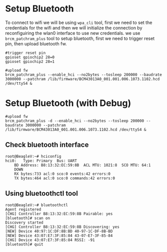 # Setup Bluetooth

To connect to wifi we will be using `wpa_cli` tool, first we need to set the credentials for the wifi and then we will initialize the connection by reconfiguiring the wlan0 interface to use new credentials.
we use `brcm_patchram_plus` tool to setup bluetooth, first we need to trigger reset pin, then upload bluetooth fw.

```shell
#trigger reset pin
gpioset gpiochip2 28=0
gpioset gpiochip2 28=1

#upload fw
brcm_patchram_plus --enable_hci --no2bytes --tosleep 200000 --baudrate 3000000 --patchram /lib/firmware/BCM43013A0_001.001.006.1073.1102.hcd /dev/ttyS4 &
```

# Setup Bluetooth (with Debug)
```
#upload fw
brcm_patchram_plus -d --enable_hci --no2bytes --tosleep 200000 --baudrate 3000000 --patchram /lib/firmware/BCM43013A0_001.001.006.1073.1102.hcd /dev/ttyS4 &
```

## Check bluetooth interface

```
root@BeagleV:~# hciconfig 
hci0:	Type: Primary  Bus: UART
	BD Address: B8:13:32:EC:59:8B  ACL MTU: 1021:8  SCO MTU: 64:1
	DOWN 
	RX bytes:733 acl:0 sco:0 events:42 errors:0
	TX bytes:464 acl:0 sco:0 commands:42 errors:0
```

## Using bluetoothctl tool 


```
root@BeagleV:~# bluetoothctl 
Agent registered
[CHG] Controller B8:13:32:EC:59:8B Pairable: yes
[bluetooth]# scan on
Discovery started
[CHG] Controller B8:13:32:EC:59:8B Discovering: yes
[NEW] Device 40:97:1C:DF:8B:BD 40-97-1C-DF-8B-BD
[NEW] Device 43:07:E7:3F:85:84 43-07-E7-3F-85-84
[CHG] Device 43:07:E7:3F:85:84 RSSI: -91
[bluetooth]# quit

```
